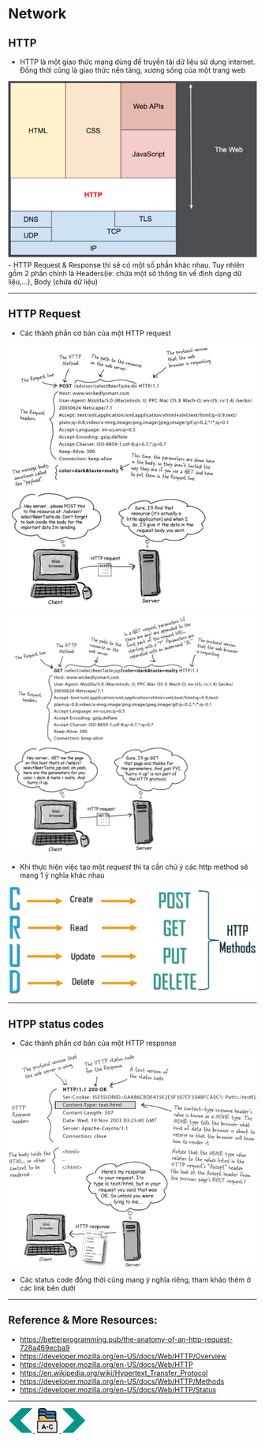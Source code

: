 # Network
## HTTP
- HTTP là một giao thức mạng dùng để truyền tải dữ liệu sử dụng internet. Đồng thời cũng là giao thức nền tảng, xương sống của một trang web

<img src="../sources/C4EJS/C4EJS-Lecture-11.3.png">
- HTTP Request & Response thì sẽ có một số phần khác nhau. Tuy nhiên gồm 2 phần chính là Headers(ie: chứa một số thông tin về định dạng dữ liệu,...), Body (chứa dữ liệu)

---
## HTTP Request
- Các thành phần cơ bản của một HTTP request

<img src="../sources/C4EJS/C4EJS-Lecture-11.6.png">
<img src="../sources/C4EJS/C4EJS-Lecture-11.5.png">

- Khi thực hiện việc tạo một *request* thì ta cần chú ý các http method sẽ mang 1 ý nghĩa khác nhau
<img src="../sources/C4EJS/C4EJS-Lecture-11.2.png">

---
## HTPP status codes
- Các thành phần cơ bản của một HTTP response

<img src="../sources/C4EJS/C4EJS-Lecture-11.4.png">

- Các status code đồng thời cũng mang ý nghĩa riêng, tham khảo thêm ở các link bên dưới
---
## Reference & More Resources: 
- https://betterprogramming.pub/the-anatomy-of-an-http-request-728a469ecba9
- https://developer.mozilla.org/en-US/docs/Web/HTTP/Overview
- https://developer.mozilla.org/en-US/docs/Web/HTTP
- https://en.wikipedia.org/wiki/Hypertext_Transfer_Protocol
- https://developer.mozilla.org/en-US/docs/Web/HTTP/Methods
- https://developer.mozilla.org/en-US/docs/Web/HTTP/Status
---
<!-- Navigator -->
<div>
<a href="Lecture-11.1.API.md">
    <img width=50 src="../sources/left-arrow.svg" >
</a>
<a href="README.md">
    <img width=50 src="../sources/index.svg" >
</a>
<a href="Lecture-11.3.fetch.md">
    <img  width=50 src="../sources/right-arrow.svg">
    </a>
</div>
<!-- Navigator -->